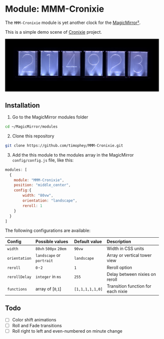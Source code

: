 # Module: MMM-Cronixie

The `MMM-Cronixie` module is yet another clock for the [MagicMirror²](https://github.com/MichMich/MagicMirror).

This is a simple demo scene of [Cronixie](https://vk.com/cronixie) project.

![](pic/preview_landscape.png)

## Installation

1. Go to the MagicMirror modules folder

```bash
cd ~/MagicMirror/modules
```

2. Clone this repository

```bash
git clone https://github.com/timophey/MMM-Cronixie.git
```

3. Add the this module to the modules array in the MagicMirror `config/config.js` file, like this:

```javascript
modules: [
  {
    module: "MMM-Cronixie",
    position: "middle_center",
    config:{
        width: "80vw",
        orientation: "landscape",
        reroll: 1
    }
  }
]
```
The following configurations are available:

Config       | Possible values            | Default value | Description
:------------|:---------------------------|:--------------|:------------
`width`      | `80vh` `500px` `20em`      | `90vw`        | Width in CSS units
`orientation`| `landscape` or  `portrait` | `landscape`   | Array or vertical tower view
`reroll`     | `0`-`2`                    | `1`           | Reroll option
`rerollDelay`| `integer` in `ms`          | `255`         | Delay between nixies on reroll
`functions`  | array of [`0`,`1`]         | `[1,1,1,1,1,0]`| Transition function for each nixie

## Todo

- [ ] Color shift animations
- [ ] Roll and Fade transitions
- [ ] Roll right to left and even-numbered on minute change
